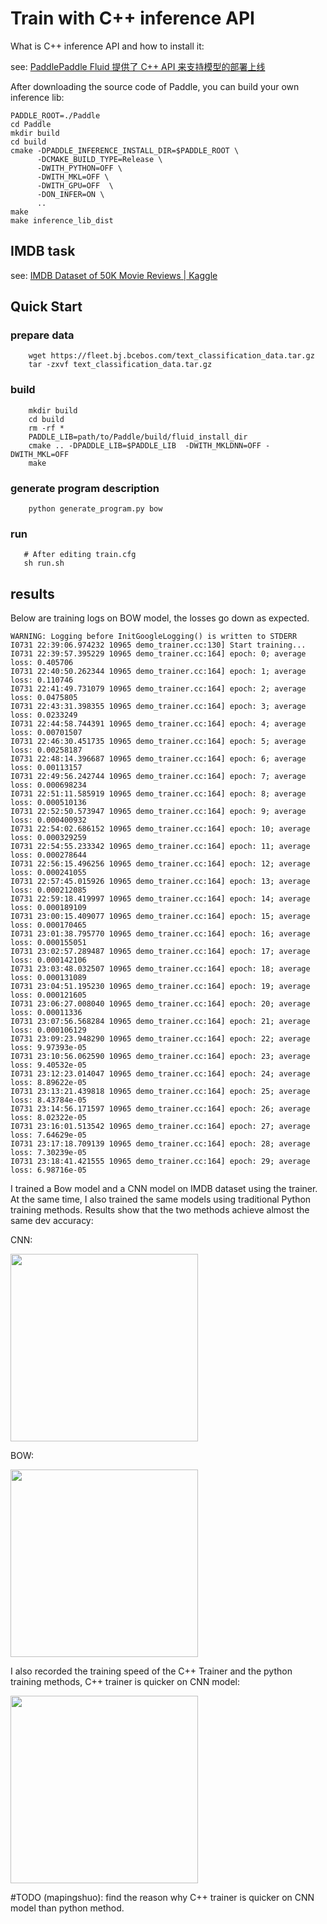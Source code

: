 # Train with C++ inference API

What is C++ inference API and how to install it:

see: [PaddlePaddle Fluid 提供了 C++ API 来支持模型的部署上线](https://paddlepaddle.org.cn/documentation/docs/zh/1.5/advanced_usage/deploy/inference/index_cn.html)

After downloading the source code of Paddle, you can build your own inference lib:

```shell
PADDLE_ROOT=./Paddle
cd Paddle
mkdir build
cd build
cmake -DPADDLE_INFERENCE_INSTALL_DIR=$PADDLE_ROOT \
      -DCMAKE_BUILD_TYPE=Release \
      -DWITH_PYTHON=OFF \
      -DWITH_MKL=OFF \
      -DWITH_GPU=OFF  \
      -DON_INFER=ON \
      ..
make
make inference_lib_dist
```

## IMDB task

see: [IMDB Dataset of 50K Movie Reviews | Kaggle](https://www.kaggle.com/lakshmi25npathi/imdb-dataset-of-50k-movie-reviews)

## Quick Start

### prepare data

```shell
    wget https://fleet.bj.bcebos.com/text_classification_data.tar.gz
    tar -zxvf text_classification_data.tar.gz
```
### build

```shell
    mkdir build
    cd build
    rm -rf *
    PADDLE_LIB=path/to/Paddle/build/fluid_install_dir
    cmake .. -DPADDLE_LIB=$PADDLE_LIB  -DWITH_MKLDNN=OFF -DWITH_MKL=OFF
    make
```

### generate program description

```
    python generate_program.py bow
```

### run

```shell
   # After editing train.cfg
   sh run.sh
```

## results

Below are training logs on BOW model, the losses go down as expected.

```
WARNING: Logging before InitGoogleLogging() is written to STDERR
I0731 22:39:06.974232 10965 demo_trainer.cc:130] Start training...
I0731 22:39:57.395229 10965 demo_trainer.cc:164] epoch: 0; average loss: 0.405706
I0731 22:40:50.262344 10965 demo_trainer.cc:164] epoch: 1; average loss: 0.110746
I0731 22:41:49.731079 10965 demo_trainer.cc:164] epoch: 2; average loss: 0.0475805
I0731 22:43:31.398355 10965 demo_trainer.cc:164] epoch: 3; average loss: 0.0233249
I0731 22:44:58.744391 10965 demo_trainer.cc:164] epoch: 4; average loss: 0.00701507
I0731 22:46:30.451735 10965 demo_trainer.cc:164] epoch: 5; average loss: 0.00258187
I0731 22:48:14.396687 10965 demo_trainer.cc:164] epoch: 6; average loss: 0.00113157
I0731 22:49:56.242744 10965 demo_trainer.cc:164] epoch: 7; average loss: 0.000698234
I0731 22:51:11.585919 10965 demo_trainer.cc:164] epoch: 8; average loss: 0.000510136
I0731 22:52:50.573947 10965 demo_trainer.cc:164] epoch: 9; average loss: 0.000400932
I0731 22:54:02.686152 10965 demo_trainer.cc:164] epoch: 10; average loss: 0.000329259
I0731 22:54:55.233342 10965 demo_trainer.cc:164] epoch: 11; average loss: 0.000278644
I0731 22:56:15.496256 10965 demo_trainer.cc:164] epoch: 12; average loss: 0.000241055
I0731 22:57:45.015926 10965 demo_trainer.cc:164] epoch: 13; average loss: 0.000212085
I0731 22:59:18.419997 10965 demo_trainer.cc:164] epoch: 14; average loss: 0.000189109
I0731 23:00:15.409077 10965 demo_trainer.cc:164] epoch: 15; average loss: 0.000170465
I0731 23:01:38.795770 10965 demo_trainer.cc:164] epoch: 16; average loss: 0.000155051
I0731 23:02:57.289487 10965 demo_trainer.cc:164] epoch: 17; average loss: 0.000142106
I0731 23:03:48.032507 10965 demo_trainer.cc:164] epoch: 18; average loss: 0.000131089
I0731 23:04:51.195230 10965 demo_trainer.cc:164] epoch: 19; average loss: 0.000121605
I0731 23:06:27.008040 10965 demo_trainer.cc:164] epoch: 20; average loss: 0.00011336
I0731 23:07:56.568284 10965 demo_trainer.cc:164] epoch: 21; average loss: 0.000106129
I0731 23:09:23.948290 10965 demo_trainer.cc:164] epoch: 22; average loss: 9.97393e-05
I0731 23:10:56.062590 10965 demo_trainer.cc:164] epoch: 23; average loss: 9.40532e-05
I0731 23:12:23.014047 10965 demo_trainer.cc:164] epoch: 24; average loss: 8.89622e-05
I0731 23:13:21.439818 10965 demo_trainer.cc:164] epoch: 25; average loss: 8.43784e-05
I0731 23:14:56.171597 10965 demo_trainer.cc:164] epoch: 26; average loss: 8.02322e-05
I0731 23:16:01.513542 10965 demo_trainer.cc:164] epoch: 27; average loss: 7.64629e-05
I0731 23:17:18.709139 10965 demo_trainer.cc:164] epoch: 28; average loss: 7.30239e-05
I0731 23:18:41.421555 10965 demo_trainer.cc:164] epoch: 29; average loss: 6.98716e-05
```

I trained a Bow model and a CNN model on IMDB dataset using the trainer. At the same time, I also trained the same models using traditional Python training methods. 
Results show that the two methods achieve almost the same dev accuracy:

CNN:
 
<img src="https://user-images.githubusercontent.com/23031310/62356234-32217300-b543-11e9-89fd-a07614904a08.png" width="300">

BOW:

<img src="https://user-images.githubusercontent.com/23031310/62356253-39488100-b543-11e9-9fa2-a399fc1119d6.png" width="300">

I also recorded the training speed of the C++ Trainer and the python training methods, C++ trainer is quicker on CNN model: 

<img src="https://user-images.githubusercontent.com/23031310/62356444-af4ce800-b543-11e9-88c8-f3bde1321ea1.png" width="300">

#TODO (mapingshuo): find the reason why C++ trainer is quicker on CNN model than python method.
